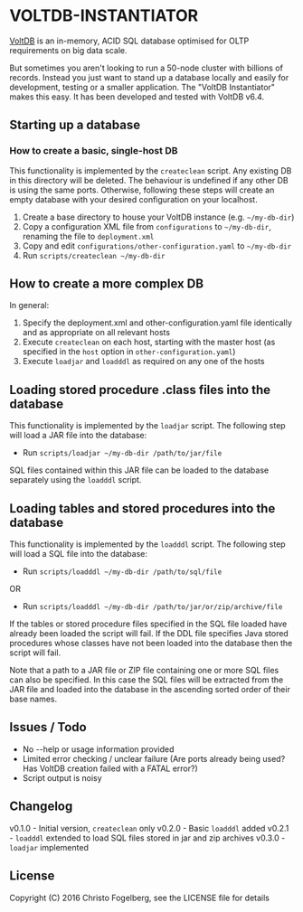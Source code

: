 # VOLTDB-INSTANTIATOR

[VoltDB](https://voltdb.com/) is an in-memory, ACID SQL database optimised for OLTP requirements on big data scale.

But sometimes you aren't looking to run a 50-node cluster with billions of records. Instead you just want to stand up a database locally and easily for development, testing or a smaller application. The "VoltDB Instantiator" makes this easy. It has been developed and tested with VoltDB v6.4.

## Starting up a database

### How to create a basic, single-host DB

This functionality is implemented by the `createclean` script. Any existing DB in this directory will be deleted. The behaviour is undefined if any other DB is using the same ports. Otherwise, following these steps will create an empty database with your desired configuration on your localhost.

1. Create a base directory to house your VoltDB instance (e.g. `~/my-db-dir`)
2. Copy a configuration XML file from `configurations` to `~/my-db-dir`, renaming the file to `deployment.xml`
3. Copy and edit `configurations/other-configuration.yaml` to `~/my-db-dir`
3. Run `scripts/createclean ~/my-db-dir`

## How to create a more complex DB

In general:

1. Specify the deployment.xml and other-configuration.yaml file identically and as appropriate on all relevant hosts
2. Execute `createclean` on each host, starting with the master host (as specified in the `host` option in  `other-configuration.yaml`)
3. Execute `loadjar` and `loadddl` as required on any one of the hosts

## Loading stored procedure .class files into the database

This functionality is implemented by the `loadjar` script. The following step will load a JAR file into the database:

- Run `scripts/loadjar ~/my-db-dir /path/to/jar/file`

SQL files contained within this JAR file can be loaded to the database separately using the `loadddl` script.

## Loading tables and stored procedures into the database

This functionality is implemented by the `loadddl` script. The following step will load a SQL file into the database:

- Run `scripts/loadddl ~/my-db-dir /path/to/sql/file`

OR

- Run `scripts/loadddl ~/my-db-dir /path/to/jar/or/zip/archive/file`

If the tables or stored procedure files specified in the SQL file loaded have already been loaded the script will fail. If the DDL file specifies Java stored procedures whose classes have not been loaded into the database then the script will fail.

Note that a path to a JAR file or ZIP file containing one or more SQL files can also be specified. In this case the SQL files will be extracted from the JAR file and loaded into the database in the ascending sorted order of their base names.

## Issues / Todo

- No --help or usage information provided
- Limited error checking / unclear failure (Are ports already being used? Has VoltDB creation failed with a FATAL error?)
- Script output is noisy

## Changelog

v0.1.0 - Initial version, `createclean` only
v0.2.0 - Basic `loadddl` added
v0.2.1 - `loadddl` extended to load SQL files stored in jar and zip archives
v0.3.0 - `loadjar` implemented

## License

Copyright (C) 2016 Christo Fogelberg, see the LICENSE file for details
